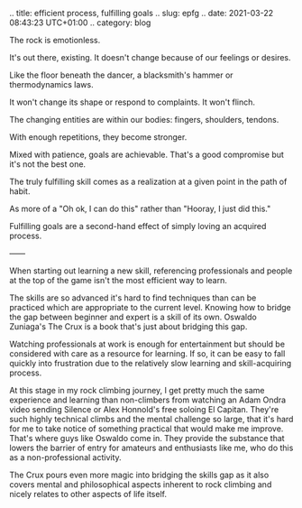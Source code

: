 .. title: efficient process, fulfilling goals
.. slug: epfg
.. date: 2021-03-22 08:43:23 UTC+01:00
.. category: blog

The rock is emotionless.

It's out there, existing. It doesn't change because of our feelings or desires.

Like the floor beneath the dancer, a blacksmith's hammer or thermodynamics laws.

It won't change its shape or respond to complaints. It won't flinch.

The changing entities are within our bodies: fingers, shoulders, tendons.

With enough repetitions, they become stronger.

Mixed with patience, goals are achievable. That's a good compromise but it's not the best one.

The truly fulfilling skill comes as a realization at a given point in the path of habit.

As more of a "Oh ok, I can do this" rather than "Hooray, I just did this."

Fulfilling goals are a second-hand effect of simply loving an acquired process.

——

When starting out learning a new skill, referencing professionals and people at the top of the game isn't the most efficient way to learn.

The skills are so advanced it's hard to find techniques than can be practiced which are appropriate to the current level.
Knowing how to bridge the gap between beginner and expert is a skill of its own. Oswaldo Zuniaga's The Crux is a book that's just about bridging this gap.

Watching professionals at work is enough for entertainment but should be considered with care as a resource for learning.
If so, it can be easy to fall quickly into frustration due to the relatively slow learning and skill-acquiring process.

At this stage in my rock climbing journey, I get pretty much the same experience and learning than non-climbers from watching an Adam Ondra video sending Silence or Alex Honnold's free soloing El Capitan. They're such highly technical climbs and the mental challenge so large, that it's hard for me to take notice of something practical that would make me improve. That's where guys like Oswaldo come in. They provide the substance that lowers the barrier of entry for amateurs and enthusiasts like me, who do this as a non-professional activity.

The Crux pours even more magic into bridging the skills gap as it also covers mental and philosophical aspects inherent to rock climbing and nicely relates to other aspects of life itself.
